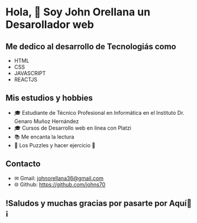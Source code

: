 # Hola, 👋 Soy John Orellana un Desarollador web

## Me dedico al desarrollo de Tecnologiás como 
* HTML
* CSS
* JAVASCRIPT
* REACTJS

## Mis estudios y hobbies
* 🎓 Estudiante de Técnico Profesional en Informática en el    Instituto Dr. Genaro Muñoz Hernández
* 🎓 Cursos de Desarrollo web en linea con Platzi
* 📚 Me encanta la lectura
* 🧠 Los Puzzles y hacer ejercicio 🦾

## Contacto
* ✉ Gmail: johnorellana36@gmail.com
* 🌐 Github: https://github.com/johns70

## !Saludos y muchas gracias por pasarte por Aquí🤠¡